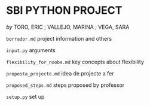 **SBI PYTHON PROJECT**
==================================
*by* TORO, ERIC ; VALLEJO, MARINA ; VEGA, SARA

`borrador.md` project information and others

`input.py` arguments

`flexibility_for_noobs.md` key concepts about flexibility

`proposta_projecte.md` idea de projecte a fer

`proposed_steps.md` steps proposed by professor

`setup.py` set up

